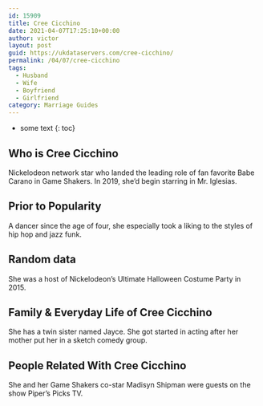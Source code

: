 ```yaml
---
id: 15909
title: Cree Cicchino
date: 2021-04-07T17:25:10+00:00
author: victor
layout: post
guid: https://ukdataservers.com/cree-cicchino/
permalink: /04/07/cree-cicchino
tags:
  - Husband
  - Wife
  - Boyfriend
  - Girlfriend
category: Marriage Guides
---
```


* some text
{: toc}


## Who is Cree Cicchino



Nickelodeon network star who landed the leading role of fan favorite Babe Carano in Game Shakers. In 2019, she&#8217;d begin starring in Mr. Iglesias.

                
                
                
## Prior to Popularity



A dancer since the age of four, she especially took a liking to the styles of hip hop and jazz funk. 

                
                
                
## Random data



She was a host of Nickelodeon&#8217;s Ultimate Halloween Costume Party in 2015. 

                
                
                
## Family & Everyday Life of Cree Cicchino



She has a twin sister named Jayce. She got started in acting after her mother put her in a sketch comedy group.

                
                
                
## People Related With Cree Cicchino



She and her Game Shakers co-star Madisyn Shipman were guests on the show Piper&#8217;s Picks TV. 

                
              
            
          
          
          